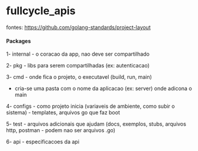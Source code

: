# fullcycle_apis

fontes:
https://github.com/golang-standards/project-layout

#### Packages
1- internal - o coracao da app, nao deve ser compartilhado

2- pkg - libs para serem compartilhadas (ex: autenticacao)

3- cmd - onde fica o projeto, o executavel (build, run, main)
- cria-se uma pasta com o nome da aplicacao (ex: server) onde adicona o main

4- configs - como projeto inicia (variaveis de ambiente, como subir o sistema) - templates, arquivos go que faz boot

5- test - arquivos adicionais que ajudam (docs, exemplos, stubs, arquivos http, postman - podem nao ser arquivos .go)

6- api - especificacoes da api